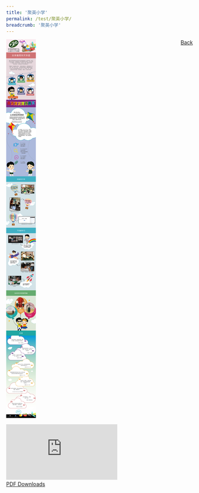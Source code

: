 ```yaml
---
title: '聚英小学'
permalink: /test/聚英小学/
breadcrumb: '聚英小学'
---
```

<a href="/gallery/华文学习展示区-chinese-exhibitions-d/schools/" style="float:right;">Back</a>
 <img src="/images/JuyingPri-CL.jpg"> <br/>
<div class="video-container">
  <iframe src="https://www.youtube.com/embed/d6fmLlW8eoE" frameborder="0" allow="accelerometer; autoplay; encrypted-media; gyroscope; picture-in-picture" allowfullscreen></iframe></div>
<a href="/Sharing-Sessions/01-website-exhibitor-template-pdf.pdf" download>PDF Downloads</a>
